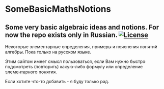 # SomeBasicMathsNotions
Some very basic algebraic ideas and notions. For now the repo exists only in Russian. [![License](https://img.shields.io/github/license/mashape/apistatus.svg?maxAge=2592000)](https://opensource.org/licenses/MIT)
----
Некоторые элементарные определения, примеры и пояснения понятий алгебры. Пока только на русском языке.

Этим сайтом имеет смысл пользоваться, если Вам нужно быстро подсмотреть (повторить) какую-либо формулу или определение элементарного понятия.

Если хотите что-то добавить - я буду только рад.
